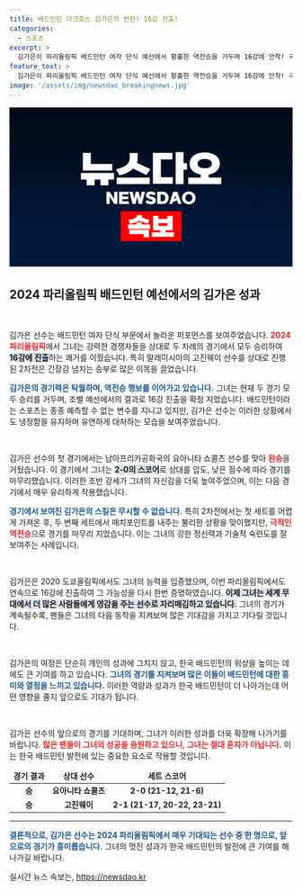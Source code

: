 ```yaml
---
title: 배드민턴 다크호스 김가은의 반란! 16강 진출!
categories:
  - 스포츠
excerpt: >
  김가은이 파리올림픽 배드민턴 여자 단식 예선에서 황홀한 역전승을 거두며 16강에 안착! 극적인 순간이 담긴 이 경기는 그녀의 연속 두 번째 올림픽 도전의 시작을 알립니다. 클릭해 자세한 이야기를 들어보세요!
feature_text: >
  김가은이 파리올림픽 배드민턴 여자 단식 예선에서 황홀한 역전승을 거두며 16강에 안착! 극적인 순간이 담긴 이 경기는 그녀의 연속 두 번째 올림픽 도전의 시작을 알립니다. 클릭해 자세한 이야기를 들어보세요!
image: '/assets/img/newsdao_breakingnews.jpg'
---
```


<p><img src="/assets/img/newsdao_breakingnews.jpg" alt="ontimetimes 속보" /></p>

<h2 data-ke-size="size26">2024 파리올림픽 배드민턴 예선에서의 김가은 성과</h2>

<p data-ke-size="size16">&nbsp;</p> 

<p>김가은 선수는 배드민턴 여자 단식 부문에서 놀라운 퍼포먼스를 보여주었습니다. <b><span style="color: #ee2323;">2024 파리올림픽</span></b>에서 그녀는 강력한 경쟁자들을 상대로 두 차례의 경기에서 모두 승리하여 <b><span style="background-color: #21538527;">16강에 진출</span></b>하는 쾌거를 이뤘습니다. 특히 말레이시아의 고진웨이 선수를 상대로 진행된 2차전은 긴장감 넘치는 승부로 많은 이목을 끌었습니다. </p>

<p><b><span style="color: #1a5490;">김가은의 경기력은 탁월하며, 역전승 행보를 이어가고 있습니다.</span></b> 그녀는 현재 두 경기 모두 승리를 거두며, 조별 예선에서의 결과로 16강 진출을 확정 지었습니다. 배드민턴이라는 스포츠는 종종 예측할 수 없는 변수를 지니고 있지만, 김가은 선수는 이러한 상황에서도 냉정함을 유지하며 유연하게 대처하는 모습을 보여주었습니다.</p>

<p data-ke-size="size16">&nbsp;</p>

<p>김가은 선수의 첫 경기에서는 남아프리카공화국의 요아니타 쇼콜츠 선수를 맞아 <b><span style="color: #ee2323;">완승</span></b>을 거뒀습니다. 이 경기에서 그녀는 <b><span style="background-color: #21538527;">2-0의 스코어</span></b>로 상대를 압도, 낮은 점수에 따라 경기를 마무리했습니다. 이러한 초반 강세가 그녀의 자신감을 더욱 높여주었으며, 이는 다음 경기에서 매우 유리하게 작용했습니다. </p>

<p><b><span style="color: #1a5490;">경기에서 보여진 김가은의 스킬은 무시할 수 없습니다.</span></b> 특히 2차전에서는 첫 세트를 어렵게 가져온 후, 두 번째 세트에서 매치포인트를 내주는 불리한 상황을 맞이했지만, <b><span style="color: #ee2323;">극적인 역전승</span></b>으로 경기를 마무리 지었습니다. 이는 그녀의 강한 정신력과 기술적 숙련도를 잘 보여주는 사례입니다.</p>

<p data-ke-size="size16">&nbsp;</p>

<p>김가은은 2020 도쿄올림픽에서도 그녀의 능력을 입증했으며, 이번 파리올림픽에서도 연속으로 16강에 진출하여 그 가능성을 다시 한번 증명하였습니다. <b><span style="background-color: #21538527;">이제 그녀는 세계 무대에서 더 많은 사람들에게 영감을 주는 선수로 자리매김하고 있습니다.</span></b> 그녀의 경기가 계속될수록, 팬들은 그녀의 다음 동작을 지켜보며 많은 기대감을 가지고 기다릴 것입니다. </p>

<p data-ke-size="size16">&nbsp;</p>

<p>김가은의 여정은 단순히 개인의 성과에 그치지 않고, 한국 배드민턴의 위상을 높이는 데에도 큰 기여를 하고 있습니다. <b><span style="color: #1a5490;">그녀의 경기를 지켜보며 많은 이들이 배드민턴에 대한 흥미와 열정을 느끼고 있습니다.</span></b> 이러한 역량과 성과가 한국 배드민턴이 더 나아가는데 어떤 영향을 줄지 앞으로도 기대가 됩니다. </p>

<p data-ke-size="size16">&nbsp;</p>

<p>김가은 선수의 앞으로의 경기를 기대하며, 그녀가 이러한 성과를 더욱 확장해 나가기를 바랍니다. <b><span style="color: #ee2323;">많은 팬들이 그녀의 성공을 응원하고 있으니, 그녀는 절대 혼자가 아닙니다.</span></b> 이는 한국 배드민턴 발전에 있는 중요한 요소로 작용할 것입니다. </p>

<table>
    <thead>
        <tr>
            <td style="text-align: center; height: 17px;"><b>경기 결과</b></td>
            <td style="text-align: center; height: 17px;"><b>상대 선수</b></td>
            <td style="text-align: center; height: 17px;"><b>세트 스코어</b></td>
        </tr>
    </thead>
    <tbody>
        <tr>
            <td style="text-align: center; height: 17px;"><b>승</b></td>
            <td style="text-align: center; height: 17px;"><b>요아니타 쇼콜츠</b></td>
            <td style="text-align: center; height: 17px;"><b>2-0 (21-12, 21-6)</b></td>
        </tr>
        <tr>
            <td style="text-align: center; height: 17px;"><b>승</b></td>
            <td style="text-align: center; height: 17px;"><b>고진웨이</b></td>
            <td style="text-align: center; height: 17px;"><b>2-1 (21-17, 20-22, 23-21)</b></td>
        </tr>
    </tbody>
</table>

<hr> 

<p><b><span style="color: #1a5490;">결론적으로, 김가은 선수는 2024 파리올림픽에서 매우 기대되는 선수 중 한 명으로, 앞으로의 경기가 흥미롭습니다.</span></b> 그녀의 멋진 성과가 한국 배드민턴의 발전에 큰 기여를 해 나가길 바랍니다.</p>
실시간 뉴스 속보는, <a href="https://newsdao.kr" rel="dofollow">https://newsdao.kr</a>



